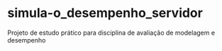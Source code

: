 # simula-o_desempenho_servidor
Projeto de estudo prático para disciplina de avaliação  de modelagem e desempenho
